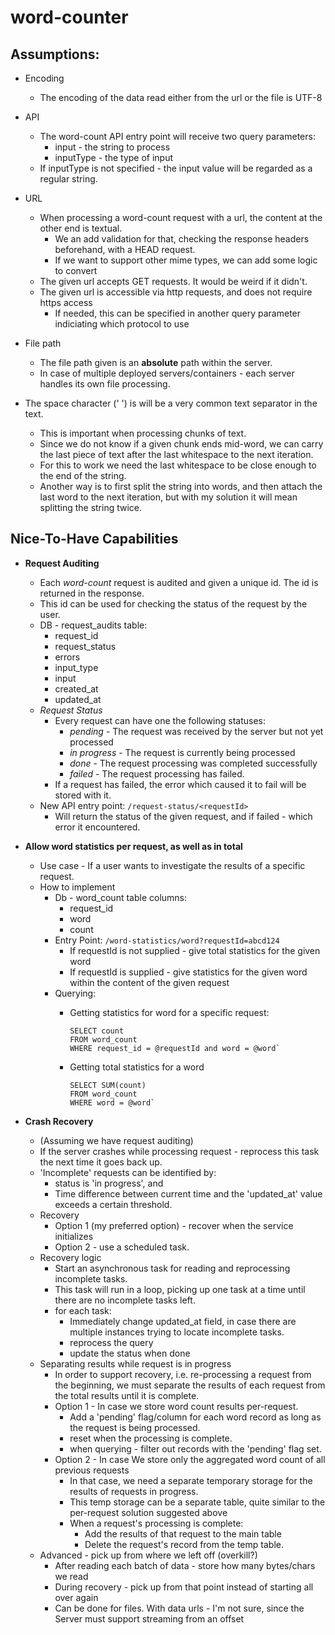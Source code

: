# word-counter

## Assumptions:
* Encoding
    * The encoding of the data read either from the url or the file is UTF-8
* API
    * The word-count API entry point will receive two query parameters:
        * input - the string to process
        * inputType - the type of input
    * If inputType is not specified - the input value will be regarded as a regular string.
* URL
    * When processing a word-count request with a url, the content at the other end is textual.  
        * We an add validation for that, checking the response headers beforehand, with a HEAD request.
        * If we want to support other mime types, we can add some logic to convert
    * The given url accepts GET requests. It would be weird if it didn't.
    * The given url is accessible via http requests, and does not require https access
        * If needed, this can be specified in another query parameter indiciating which protocol to use

* File path
    * The file path given is an **absolute** path within the server.
    * In case of multiple deployed servers/containers - each server handles its own file processing.
* The space character (' ') is will be a very common text separator in the text.
    * This is important when processing chunks of text.
    * Since we do not know if a given
    chunk ends mid-word, we can carry the last piece of text after the last whitespace to the
    next iteration. 
    * For this to work we need the last whitespace to be close enough to the end of the string.
    * Another way is to first split the string into words, and then attach the last word to the 
    next iteration, but with my solution it will mean splitting the string twice.
    


## Nice-To-Have Capabilities
    
* **Request Auditing**
    * Each *word-count* request is audited and given a unique id.
    The id is returned in the response.
    * This id can be used for checking the status of the request by the user.
    * DB - request_audits table:
        * request_id
        * request_status
        * errors
        * input_type
        * input
        * created_at
        * updated_at
    * *Request Status*
        * Every request can have one the following statuses:
            * *pending* - The request was received by the server but not yet processed 
            * *in progress* - The request is currently being processed
            * *done* - The request processing was completed successfully
            * *failed* - The request processing has failed.
        * If a request has failed, the error which caused it to fail will be stored with it.
    * New API entry point: ```/request-status/<requestId>```
        * Will return the status of the given request, and if failed - which error it encountered.


* **Allow word statistics per request, as well as in total**  
    * Use case - If a user wants to investigate the results of a specific request.
    * How to implement
        * Db - word_count table columns:
            * request_id
            * word
            * count
        * Entry Point: `/word-statistics/word?requestId=abcd124`
            * If requestId is not supplied - give total statistics for the given word
            * If requestId is supplied - give statistics for the given word within the content of the given request
        * Querying:
            * Getting statistics for word for a specific request:
            
                ```
                SELECT count
                FROM word_count
                WHERE request_id = @requestId and word = @word`
                ```
            * Getting total statistics for a word
                ```
                SELECT SUM(count)
                FROM word_count
                WHERE word = @word`
                ```
* **Crash Recovery**
    * (Assuming we have request auditing)
    * If the server crashes while processing request - reprocess this task the next time it goes back up.
    * 'Incomplete' requests can be identified by:
        * status is 'in progress', and
        * Time difference between current time and the 'updated_at' value exceeds a certain threshold. 
    * Recovery
        * Option 1 (my preferred option) - recover when the service initializes
        * Option 2 - use a scheduled task.
    * Recovery logic     
        * Start an asynchronous task for reading and reprocessing incomplete tasks.
        * This task will run in a loop, picking up one task at a time until there are no incomplete tasks left.
        * for each task:
            * Immediately change updated_at field, in case there are multiple instances trying to locate incomplete tasks.
            * reprocess the query
            * update the status when done
    * Separating results while request is in progress
        * In order to support recovery, i.e. re-processing a request from the beginning, we must separate the results
        of each request from the total results until it is complete.
        * Option 1 - In case we store word count results per-request.
            * Add a 'pending' flag/column for each word record as long as the request is being processed.
            * reset when the processing is complete.
            * when querying - filter out records with the 'pending' flag set.
        * Option 2 - In case We store only the aggregated word count of all previous requests
            * In that case, we need a separate temporary storage for the results of requests in progress.
            * This temp storage can be a separate table, quite similar to the per-request solution suggested above
            * When a request's processing is complete:
                * Add the results of that request to the main table
                * Delete the request's record from the temp table.
    * Advanced - pick up from where we left off (overkill?)
        * After reading each batch of data - store how many bytes/chars we read
        * During recovery - pick up from that point instead of starting all over again 
        * Can be done for files. With data urls - I'm not sure, since the Server must support streaming from an offset  
